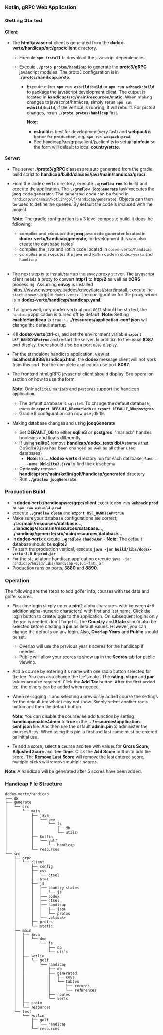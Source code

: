 
### Kotlin, gRPC Web Application

### Getting Started

#### Client:

* The **html/javascript** client is generated from the **dodex-vertx/handicap/src/grpc/client** directory. 
    * Execute **`npm install`** to download the javascript dependencies.

    * Execute **`./proto protos/handicap`** to generate the **proto3/gRPC** javascript modules. The proto3 configuration is in **./protos/handicap.proto**.

      * Execute either **`npm run esbuild:build`** or **`npm run webpack:build`** to package the javascript development client. The output is located in **handicap/src/main/resources/static**. When making changes to javascript/html/css, simply rerun **`npm run esbuild:build`**, if the vertical is running, it will rebuild. For proto3 changes, rerun **`./proto protos/handicap`** first.

        **Note:**
          * **esbuild** is best for development(very fast) and **webpack** is better for production, e.g. **`npm run webpack:prod`**.
          * See handicap/src/grpc/client/js/client.js to setup **ipinfo.io** so the form will default to local **country/state**.

#### Server:

* The server **./proto3/gRPC** classes are auto generated from the gradle build script to **handicap/build/classes/java/main/handicap/grpc/**. 

* From the dodex-vertx directory, execute **`./gradlew run`** to build and execute the application.  The **`./gradlew jooqGenerate`** task executes the **jooq** code generator. The generated code can be found in `handicap/src/main/kotlin/golf/handicap/generated`. Objects can then be used to define the queries. By default the code is included with the project.

    **Note**: The gradle configuration is a 3 level composite build, it does the following:

    * compiles and executes the **jooq** java code generator located in **dodex-vertx/handicap/generate**, in development this can also create the database tables
    * compiles the java and kotlin code located in `dodex-vertx/handicap`
    * compiles and executes the java and kotlin code in `dodex-vertx` and `handicap`
<br/><br/>
* The next step is to install/startup the `envoy` proxy server. The javascript client needs a proxy to convert **http/1** to **http/2** as well as **CORS** processing. Assuming **envoy** is installed <https://www.envoyproxy.io/docs/envoy/latest/start/install>, execute the `start.envoy` script in `dodex-vertx`. The configuration for the proxy server is in **dodex-vertx/handicap/handicap.yaml**.

* If all goes well, only dodex-vertx at port `8087` should be started, the `handicap` application is turned off by default. **Note:** Setting **enableHandicap** to `true` in **.../resources/application-conf.json** will change the default startup.

* Kill **dodex-vertx**(ctrl-c), and set the environment variable **`export USE_HANDICAP=true`** and restart the server. In addition to the usual **8087** port display, there should also be a port `8888` display.

* For the standalone handicap application, view at **localhost:8888/handicap.html**, the **dodex** message client will not work from this port. For the complete application use port **8087**.

* The frontend html/gRPC javascript client should display. See operation section on how to use the form.
    
    **Note:** Only `sqlite3`, `mariadb` and `postgres` support the handicap application. 
    
    * The default database is `sqlite3`. To change the default database, execute **`export DEFAULT_DB=mariadb`** or **`export DEFAULT_DB=postgres`**.
    * Gradle 8 configuration can now use jdk 19.
* Making database changes and using **jooqGenerate**
  * Set **DEFAULT_DB** to either **sqlite3** or **postgres** ("mariadb" handles booleans and floats differently)
  * If using **sqlite3** remove **handicap/dodex_tests.db**(Assumes that DbSqlite3.java has been changed as well as all other used databases)
    * **Note:** In **..../dodex-vertx** directory run for each database, **`find . -name DbSqlite3.java`** to find the db schema
  * Optionally remove **handicap/src/main/kotlin/golf/handicap/generated** directory
  * Run **`./gradlew jooqGenerate`**

### Production Build

* In **dodex-vertx/handicap/src/grpc/client** execute **`npm run webpack:prod`** or **`npm run esbuild:prod`**
* execute **`./gradlew clean`** and **`export USE_HANDICAP=true`**
* Make sure your database configurations are correct; **./src/main/resources/database...**, **./handicap/src/main/resources/database...**, **./handicap/generate/src/main/resources/database...**
* In **dodex-vertx** execute **`./gradlew shadowJar`** -  **Note:** The default database should be **sqlite3**
* To start the production vertical, execute **`java -jar build/libs/dodex-vertx-3.0.0-prod.jar`**
* For the stand alone handicap application execute `java -jar handicap/build/libs/handicap-0.0.1-fat.jar`
* Production runs on ports, **8880** and **8890**.

### Operation

The following are the steps to add golfer info, courses with tee data and golfer scores.

* First time login simply enter a **pin**(2 alpha characters with between 4-6 addition alpha-numeric characters) with first and last name. Click the login button to create/login to the application. On subsequent logins only the `pin` is needed, don't forget it. The **Country** and **State** should also be selected before creating a **pin** as default values. However, you can change the defaults on any login. Also, **Overlap Years** and **Public** should be set.

    * Overlap will use the previous year's scores for the handicap if needed.
    * Public will allow your scores to show up in the **Scores** tab for public viewing.
    

* Add a course by entering it's name with one radio button selected for the tee. You can also change the tee's color. The **rating**, **slope** and **par** values are also required. Click the **Add Tee** button. After the first added tee, the others can be added when needed.
* When re-logging in and selecting a previously added course the settings for the default tee(white) may not show. Simply select another radio button and then the default button.

  **Note**: You can disable the course/tee add function by setting **handicap.enableAdmin** to **true** in the **...\resources\application-conf.json** file. And then use the default **admin.pin** to administer the courses/tees. When using this pin, a first and last name must be entered on initial use.

* To add a score, select a course and tee with values for **Gross Score**, **Adjusted Score** and **Tee Time**. Click the **Add Score** button to add the score. The **Remove Last Score** will remove the last entered score, multiple clicks will remove multiple scores.

**Note:** A handicap will be generated after 5 scores have been added.

### Handicap File Structure

```
dodex-vertx/handicap
├── db
├── generate
│   └── src
│       └── main
│           ├── java
│           │   └── dmo
│           │       └── fs
│           │           ├── db
│           │           └── utils
│           ├── kotlin
│           │   └── golf
│           │       └── handicap
│           └── resources
└── src
    ├── grpc
    │   └── client
    │       ├── config
    │       ├── css
    │       │   └── dtsel
    │       ├── html
    │       ├── js
    │       │   ├── country-states
    │       │   │   └── js
    │       │   ├── dodex
    │       │   ├── dtsel
    │       │   ├── handicap
    │       │   │   ├── json
    │       │   │   └── protos
    │       │   └── validate
    │       ├── protos
    │       └── static
    ├── main
    │   ├── java
    │   │   └── dmo
    │   │       └── fs
    │   │           ├── db
    │   │           └── utils
    │   ├── kotlin
    │   │   └── golf
    │   │       └── handicap
    │   │           ├── db
    │   │           ├── generated
    │   │           │   ├── keys
    │   │           │   └── tables
    │   │           │       ├── records
    │   │           │       └── references
    │   │           ├── routes
    │   │           └── vertx
    │   ├── proto
    │   └── resources
    └── test
        └── kotlin
            ├── golf
            │   └── handicap
            └── resources

```